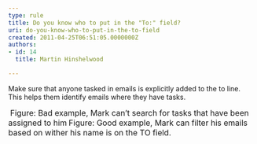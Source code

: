 ```yaml
---
type: rule
title: Do you know who to put in the "To:" field?
uri: do-you-know-who-to-put-in-the-to-field
created: 2011-04-25T06:51:05.0000000Z
authors:
- id: 14
  title: Martin Hinshelwood

---
```




<span class='intro'> Make sure that anyone tasked in emails is explicitly added to the to line. This helps them identify emails where they have tasks.
 </span>


  <img class="ms-rteCustom-ImageArea" src="/Communication/RulesToBetterEmail/PublishingImages/SearchTask.jpg" alt="" />&#160;<font class="ms-rteCustom-FigureBad" size="+0">Figure&#58; Bad example, Mark can’t search for tasks that have been assigned to him</font> <img class="ms-rteCustom-ImageArea" src="/Communication/RulesToBetterEmail/PublishingImages/FilterEmail.jpg" alt="" /><font class="ms-rteCustom-FigureGood" size="+0">Figure&#58; Good example, Mark can filter his emails based on wither his name is on the TO field.</font>



